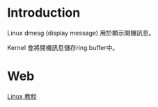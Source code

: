 # Introduction 

Linux dmesg (display message) 用於顯示開機訊息。

Kernel 會將開機訊息儲存ring buffer中。


# Web
[Linux 教程](https://www.runoob.com/linux/linux-comm-dmesg.html)
